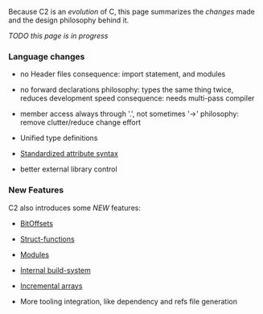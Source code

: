 
Because C2 is an _evolution_ of C, this page summarizes the
_changes_ made and the design philosophy behind it.

*TODO this page is in progress*


### Language changes

* no Header files
    consequence: import statement, and modules

* no forward declarations
    philosophy: types the same thing twice, reduces development speed
    consequence: needs multi-pass compiler

* member access always through '.', not sometimes '->'
    philosophy: remove clutter/reduce change effort

* Unified type definitions

* [Standardized attribute syntax](../language/attributes)

* better external library control


### New Features
C2 also introduces some *NEW* features:

* [BitOffsets](../language/bitoffsets)

* [Struct-functions](../language/struct_functions.md)

* [Modules](../language/modules)

* [Internal build-system](../build_system/intro)

* [Incremental arrays](../language/variables/#incremental-arrays)

* More tooling integration, like dependency and refs file generation



